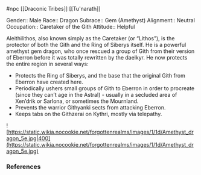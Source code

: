  #npc [[Draconic Tribes]] [[Tu'narath]]

Gender:: Male
Race:: Dragon
Subrace:: Gem (Amethyst)
Alignment:: Neutral
Occupation:: Caretaker of the Gith
Attitude:: Helpful

Aleithilithos, also known simply as the Caretaker (or “Lithos”), is the protector of both the Gith and the Ring of Siberys itself. He is a powerful amethyst gem dragon, who once rescued a group of Gith from their version of Eberron before it was totally rewritten by the daelkyr. He now protects the entire region in several ways:
- Protects the Ring of Siberys, and the base that the original Gith from Eberron have created here.
- Periodically ushers small groups of Gith to Eberron in order to procreate (since they can’t age in the Astral) - usually in a secluded area of Xen’drik or Sarlona, or sometimes the Mournland.
- Prevents the warrior Githyanki sects from attacking Eberron.
- Keeps tabs on the Githzerai on Kythri, mostly via telepathy.

![https://static.wikia.nocookie.net/forgottenrealms/images/1/1d/Amethyst_dragon_5e.jpg|400](https://static.wikia.nocookie.net/forgottenrealms/images/1/1d/Amethyst_dragon_5e.jpg)

### References
